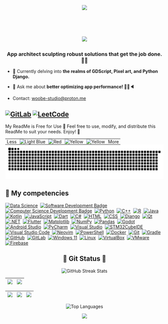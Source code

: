<p align="center">
     <img src="https://capsule-render.vercel.app/api?type=waving&color=gradient&height=100&section=header"/>
</p>
<div id="header" align="center">
  <img src="https://komarev.com/ghpvc/?username=woobe-studio&style=for-the-badge&color=orange" alt=""/>
</div>

<h1 align="center">
  <a href="https://git.io/typing-svg">
    <img src="https://readme-typing-svg.herokuapp.com/?lines=Hello,+There!+👋;This+is+Michael.;Nice+to+meet+you!&center=true&size=30">
  </a>
</h1>

<h3 align="center">App architect sculpting robust solutions that get the job done. 💪🔧</h3>


- 🌱 Currently delving into **the realms of GDScript, Pixel art, and Python Django.**

- 💬 Ask me about **better optimizing app performance! 📱✨🔈**
- Contact: woobe-studio@proton.me

[![GitLab](https://img.shields.io/badge/GitLab-330F63?style=for-the-badge&logo=gitlab&logoColor=white)](https://gitlab.com/woobe-studio)
[![LeetCode](https://img.shields.io/badge/LeetCode-FFA116?style=for-the-badge&logo=leetcode&logoColor=white)](https://leetcode.com/u/woobe-studio)
---
My ReadMe is Free for Use 🎉
Feel free to use, modify, and distribute this ReadMe to suit your needs. Enjoy! 🚀

<div style="text-align: center;">
  <table style="margin: 0 auto; text-align: right;">
    <tr>
      <td style="padding: 0 5px;">
        Less
      </td>
      <td style="padding: 0 5px;">
        <img src="https://via.placeholder.com/20x20/ff9900/000000?text=+" alt="Light Blue">
      </td>
      <td style="padding: 0 5px;">
        <img src="https://via.placeholder.com/20x20/0066ff/000000?text=+" alt="Red">
      </td>
      <td style="padding: 0 5px;">
        <img src="https://via.placeholder.com/20x20/33cc33/000000?text=+" alt="Yellow">
      </td>
      <td style="padding: 0 5px;">
        <img src="https://via.placeholder.com/20x20/ff3300/000000?text=+" alt="Yellow">
      </td>
      <td style="padding: 0 5px;">
        More
      </td>
    </tr>
  </table>
</div>



<picture>
  <source media="(prefers-color-scheme: dark)" srcset="https://github.com/woobe-studio/woobe-studio/blob/output/github-snake-dark.svg">
  <source media="(prefers-color-scheme: light)" srcset="https://github.com/woobe-studio/woobe-studio/blob/output/github-snake.svg">
  <img alt="snake gif" src="https://github.com/woobe-studio/woobe-studio/blob/output/github-snake.svg">
</picture>

## 🐐 My competencies
[![Data Science](https://img.shields.io/badge/Data_Science-4B8BBE?style=flat&logo=python&logoColor=white)](https://github.com/search?q=user%3Awoobe-studio&type=Repositories)&nbsp;
[![Software Development Badge](https://img.shields.io/badge/-Software%20Development-FF6600?style=flat&logoColor=white)](https://github.com/search?q=user%3Awoobe-studio&type=Repositories)&nbsp;
[![Computer Science Development Badge](https://img.shields.io/badge/-Computer%20Science-FAB040?style=flat&logoColor=white)](https://github.com/search?q=user%3Awoobe-studio&type=Repositories)&nbsp;
[![Python](https://img.shields.io/badge/Python-3776AB?style=flat&logo=python&logoColor=white)](https://github.com/search?q=user%3Awoobe-studio&type=Repositories)&nbsp;
[![C++](https://img.shields.io/badge/C%2B%2B-00599C?style=flat&logo=c%2B%2B&logoColor=white)](https://github.com/search?q=user%3Awoobe-studio&type=Repositories)&nbsp;
[![R](https://img.shields.io/badge/R-276DC3?style=flat&logo=r&logoColor=white)](https://github.com/search?q=user%3Awoobe-studio&type=Repositories)&nbsp;
[![Java](https://img.shields.io/badge/Java-ED8B00?style=flat&logo=openjdk&logoColor=white)](https://github.com/search?q=user%3Awoobe-studio&type=Repositories)&nbsp;
[![Kotlin](https://img.shields.io/badge/Kotlin-0095D5?&style=flat&logo=kotlin&logoColor=white)](https://github.com/search?q=user%3Awoobe-studio&type=Repositories)&nbsp;
[![JavaScript](https://img.shields.io/badge/JavaScript-F7DF1E?style=flat&logo=javascript&logoColor=black)](https://github.com/search?q=user%3Awoobe-studio&type=Repositories)&nbsp;
[![Dart](https://img.shields.io/badge/Dart-0175C2?style=flat&logo=dart&logoColor=white)](https://github.com/search?q=user%3Awoobe-studio&type=Repositories)&nbsp;
[![C#](https://img.shields.io/badge/C%23-239120?style=flat&logo=c-sharp&logoColor=white)](https://github.com/search?q=user%3Awoobe-studio&type=Repositories)&nbsp;
[![HTML](https://img.shields.io/badge/HTML5-E34F26?style=flat&logo=html5&logoColor=white)](https://github.com/search?q=user%3Awoobe-studio&type=Repositories)&nbsp;
[![CSS](https://img.shields.io/badge/CSS3-1572B6?style=flat&logo=css3&logoColor=white)](https://github.com/search?q=user%3Awoobe-studio&type=Repositories)&nbsp;
[![Django](https://img.shields.io/badge/Django-092E20?style=flat&logo=django&logoColor=white)](https://github.com/search?q=user%3Awoobe-studio&type=Repositories)&nbsp;
[![Qt](https://img.shields.io/badge/Qt-41CD52?style=flat&logo=qt&logoColor=white)](https://github.com/search?q=user%3Awoobe-studio&type=Repositories)&nbsp;
[![.NET](https://img.shields.io/badge/.NET-512BD4?style=flat&logo=dotnet&logoColor=white)](https://github.com/search?q=user%3Awoobe-studio&type=Repositories)&nbsp;
[![Flutter](https://img.shields.io/badge/Flutter-02569B?style=flat&logo=flutter&logoColor=white)](https://github.com/search?q=user%3Awoobe-studio&type=Repositories)&nbsp;
[![Matplotlib](https://img.shields.io/badge/Matplotlib-3776AB?style=flat&logo=python&logoColor=white)](https://github.com/search?q=user%3Awoobe-studio&type=Repositories)&nbsp;
[![NumPy](https://img.shields.io/badge/NumPy-013243?style=flat&logo=numpy&logoColor=white)](https://github.com/search?q=user%3Awoobe-studio&type=Repositories)&nbsp;
[![Pandas](https://img.shields.io/badge/Pandas-150458?style=flat&logo=pandas&logoColor=white)](https://github.com/search?q=user%3Awoobe-studio&type=Repositories)&nbsp;
[![Godot](https://img.shields.io/badge/Godot-478CBF?style=flat&logo=godot-engine&logoColor=white)](https://github.com/search?q=user%3Awoobe-studio&type=Repositories)&nbsp;
[![Android Studio](https://img.shields.io/badge/Android_Studio-3DDC84?style=flat&logo=android-studio&logoColor=white)](https://github.com/search?q=user%3Awoobe-studio&type=Repositories)&nbsp;
[![PyCharm](https://img.shields.io/badge/PyCharm-000000?style=flat&logo=pycharm&logoColor=white)](https://github.com/search?q=user%3Awoobe-studio&type=Repositories)&nbsp;
[![Visual Studio](https://img.shields.io/badge/Visual_Studio-5C2D91?style=flat&logo=visual-studio&logoColor=white)](https://github.com/search?q=user%3Awoobe-studio&type=Repositories)&nbsp;
[![STM32CubeIDE](https://img.shields.io/badge/STM32CubeIDE-03234B?style=flat&logo=stmicroelectronics&logoColor=white)](https://github.com/search?q=user%3Awoobe-studio&type=Repositories)&nbsp;
[![Visual Studio Code](https://img.shields.io/badge/VS_Code-007ACC?style=flat&logo=visual-studio-code&logoColor=white)](https://github.com/search?q=user%3Awoobe-studio&type=Repositories)&nbsp;
[![Neovim](https://img.shields.io/badge/Neovim-57A143?style=flat&logo=neovim&logoColor=white)](https://github.com/search?q=user%3Awoobe-studio&type=Repositories)&nbsp;
[![PowerShell](https://img.shields.io/badge/PowerShell-5391FE?style=flat&logo=powershell&logoColor=white)](https://github.com/search?q=user%3Awoobe-studio&type=Repositories)&nbsp;
[![Docker](https://img.shields.io/badge/Docker-2496ED?style=flat&logo=docker&logoColor=white)](https://github.com/search?q=user%3Awoobe-studio&type=Repositories)&nbsp;
[![Git](https://img.shields.io/badge/Git-E44C30?style=flat&logo=git&logoColor=white)](https://github.com/search?q=user%3Awoobe-studio&type=Repositories)&nbsp;
[![Gradle](https://img.shields.io/badge/Gradle-02303A?style=flat&logo=gradle&logoColor=white)](https://github.com/search?q=user%3Awoobe-studio&type=Repositories)&nbsp;
[![GitHub](https://img.shields.io/badge/GitHub-181717?style=flat&logo=github&logoColor=white)](https://github.com/search?q=user%3Awoobe-studio&type=Repositories)&nbsp;
[![GitLab](https://img.shields.io/badge/GitLab-FCA121?style=flat&logo=gitlab&logoColor=white)](https://github.com/search?q=user%3Awoobe-studio&type=Repositories)&nbsp;
[![Windows 11](https://img.shields.io/badge/Windows_11-0078D4?style=flat&logo=windows-11&logoColor=white)](https://github.com/search?q=user%3Awoobe-studio&type=Repositories)&nbsp;
[![Linux](https://img.shields.io/badge/Linux-FCC624?style=flat&logo=linux&logoColor=black)](https://github.com/search?q=user%3Awoobe-studio&type=Repositories)&nbsp;
[![VirtualBox](https://img.shields.io/badge/VirtualBox-183A61?style=flat&logo=virtualbox&logoColor=white)](https://github.com/search?q=user%3Awoobe-studio&type=Repositories)&nbsp;
[![VMware](https://img.shields.io/badge/VMware-607078?style=flat&logo=vmware&logoColor=white)](https://github.com/search?q=user%3Awoobe-studio&type=Repositories)&nbsp;
[![Firebase](https://img.shields.io/badge/Firebase-FFCA28?style=flat&logo=firebase&logoColor=black)](https://github.com/search?q=user%3Awoobe-studio&type=Repositories)&nbsp;

<h2 align="center">👀 Git Status 👀</h2>

<p align="center">
  <picture>
    <source media="(prefers-color-scheme: dark)" srcset="https://streak-stats.demolab.com?user=woobe-studio&theme=highcontrast&border=000000">
    <source media="(prefers-color-scheme: light)" srcset="https://streak-stats.demolab.com?user=woobe-studio&theme=default">
    <img width="800" height="220" src="https://streak-stats.demolab.com?user=woobe-studio&theme=default" alt="GitHub Streak Stats">
  </picture>
</p>

| ![](http://github-profile-summary-cards.vercel.app/api/cards/profile-details?username=woobe-studio&theme=transparent)| ![](http://github-profile-summary-cards.vercel.app/api/cards/most-commit-language?username=woobe-studio&theme=transparent)|
| :-: | :-: |

| ![](http://github-profile-summary-cards.vercel.app/api/cards/repos-per-language?username=woobe-studio&theme=transparent) | ![](http://github-profile-summary-cards.vercel.app/api/cards/productive-time?username=woobe-studio&theme=transparent&utcOffset=2) | ![](http://github-profile-summary-cards.vercel.app/api/cards/stats?username=woobe-studio&theme=transparent) |
| :-: | :-: | :-: |

<p align="center">
  <picture>
    <source media="(prefers-color-scheme: dark)" srcset="https://github-readme-stats.vercel.app/api/top-langs/?username=woobe-studio&size_weight=0.15&count_weight=0.5&layout=compact&theme=vision-friendly-dark&border_color=000000">
    <source media="(prefers-color-scheme: light)" srcset="https://github-readme-stats.vercel.app/api/top-langs/?username=woobe-studio&size_weight=0.15&count_weight=0.5&layout=compact&theme=default">
    <img width="400" height="200" src="https://github-readme-stats.vercel.app/api/top-langs/?username=woobe-studio&size_weight=0.15&count_weight=0.5&layout=compact&theme=default" alt="Top Languages">
  </picture>
</p>

<p align="center">
     <img src="https://capsule-render.vercel.app/api?type=waving&color=gradient&height=100&section=footer"/>
</p>


